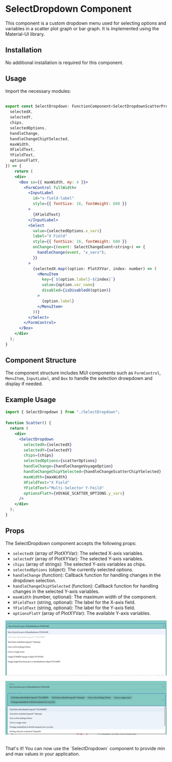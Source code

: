 # SelectDropdown Component
This component is a custom dropdown menu used for selecting options and variables in a scatter plot graph or bar graph. It is implemented using the Material-UI library.

## Installation
No additional installation is required for this component.

## Usage
Import the necessary modules:
```jsx 

export const SelectDropdown: FunctionComponent<SelectDropdownScatterProps> = ({
  selectedX,
  selectedY,
  chips,
  selectedOptions,
  handleChange,
  handleChangeChipYSelected,
  maxWidth,
  XFieldText,
  YFieldText,
  optionsFlatY,
}) => {
    return (
    <div>
      <Box sx={{ maxWidth, my: 4 }}>
        <FormControl fullWidth>
          <InputLabel
            id="x-field-label"
            style={{ fontSize: 16, fontWeight: 600 }}
          >
            {XFieldText}
          </InputLabel>
          <Select
            value={selectedOptions.x_vars}
            label="X Field"
            style={{ fontSize: 16, fontWeight: 600 }}
            onChange={(event: SelectChangeEvent<string>) => {
              handleChange(event, "x_vars");
            }}
          >
            {selectedX.map((option: PlotXYVar, index: number) => (
              <MenuItem
                key={`${option.label}-${index}`}
                value={option.var_name}
                disabled={isDisabledX(option)}
              >
                {option.label}
              </MenuItem>
            ))}
          </Select>
        </FormControl>
      </Box>
    </div>
  );
}
```
## Component Structure
The component structure includes MUI components such as `FormControl`, `MenuItem`, `InputLabel`, and `Box` to handle the selection drowpdown and display if needed.

## Example Usage
```jsx
import { SelectDropdown } from "./SelectDropdown";

function Scatter() {
  return (
    <div>
      <SelectDropdown
        selectedX={selectedX}
        selectedY={selectedY}
        chips={chips}
        selectedOptions={scatterOptions}
        handleChange={handleChangeVoyageOption}
        handleChangeChipYSelected={handleChangeScatterChipYSelected}
        maxWidth={maxWidth}
        XFieldText="X Field"
        YFieldText="Multi-Selector Y-Feild"
        optionsFlatY={VOYAGE_SCATTER_OPTIONS.y_vars}
      />
    </div>
  );
}
```

## Props
The SelectDropdown component accepts the following props:

- `selectedX` (array of PlotXYVar): The selected X-axis variables.
- `selectedY` (array of PlotXYVar): The selected Y-axis variables.
- `chips` (array of strings): The selected Y-axis variables as chips.
- `selectedOptions` (object): The currently selected options.
- `handleChange` (function): Callback function for handling changes in the dropdown selection.
- `handleChangeChipYSelected` (function): Callback function for handling changes in the selected Y-axis variables.
- `maxWidth` (number, optional): The maximum width of the component.
- `XFieldText` (string, optional): The label for the X-axis field.
- `YFieldText` (string, optional): The label for the Y-axis field.
- `optionsFlatY` (array of PlotXYVar): The available Y-axis variables.


![aggregation](../../../assets/dropdownX.png)

![aggregation](../../../assets/dropdownY.png)

<br/>
That's it! You can now use the `SelectDropdown` component to provide min and max values in your application.